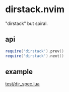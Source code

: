 # dirstack.nvim

"dirstack" but spiral.

## api
```lua
require('dirstack').prev()
require('dirstack').next()
```

## example
[test/dir_spec.lua](test/dir_spec.lua)
